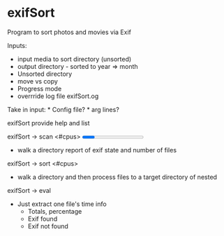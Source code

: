 # exifSort
Program to sort photos and movies via Exif

Inputs:
* input media to sort directory (unsorted)
* output directory - sorted to year => month
* Unsorted directory
* move vs copy 
* Progress mode
* overrride log file exifSort.og

Take in input:
	* Config file? 
	* arg lines?

exifSort 
 provide help and list

exifSort -> scan <in dir> <#cpus> <log file> <progress>
 * walk a directory report of exif state and number of files

exifSort -> sort <in dir> <out dir>  <#cpus> <log file>
 * walk a directory and then process files to a target directory of nested 

exifSort -> eval <file>
 * Just extract one file's time info
	* Totals, percentage
	* Exif found
	* Exif not found
